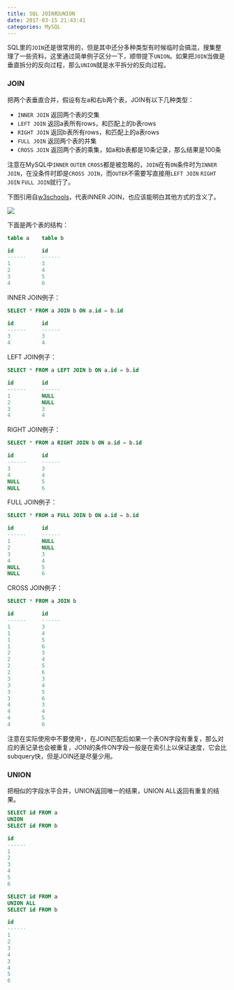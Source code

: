 ```yaml
---
title: SQL JOIN和UNION
date: 2017-03-15 21:43:41
categories: MySQL
---
```


SQL里的`JOIN`还是很常用的，但是其中还分多种类型有时候临时会搞混，搜集整理了一些资料，这里通过简单例子区分一下，顺带提下`UNION`。如果把`JOIN`当做是垂直拆分的反向过程，那么`UNION`就是水平拆分的反向过程。

<!-- more -->

### JOIN

把两个表垂直合并，假设有左a和右b两个表，JOIN有以下几种类型：

- `INNER JOIN` 返回两个表的交集
- `LEFT JOIN` 返回a表所有rows，和匹配上的b表rows
- `RIGHT JOIN` 返回b表所有rows，和匹配上的a表rows
- `FULL JOIN` 返回两个表的并集
- `CROSS JOIN` 返回两个表的乘集，如a和b表都是10条记录，那么结果是100条

注意在MySQL中`INNER` `OUTER` `CROSS`都是被忽略的，`JOIN`在有`ON`条件时为`INNER JOIN`，在没条件时即是`CROSS JOIN`，而`OUTER`不需要写直接用`LEFT JOIN` `RIGHT JOIN` `FULL JOIN`就行了。

下图引用自[w3schools](https://www.w3schools.com/sql/sql_join_inner.asp)，代表INNER JOIN，也应该能明白其他方式的含义了。

![](https://www.w3schools.com/sql/img_innerjoin.gif)

下面是两个表的结构：

 ``` sql
table a    table b

id         id
------     ------
1          3
2          4
3          5
4          6
 ```

INNER JOIN例子：

```sql
SELECT * FROM a JOIN b ON a.id = b.id

id         id
------     ------
3          3
4          4
```

LEFT JOIN例子：

``` sql
SELECT * FROM a LEFT JOIN b ON a.id = b.id

id         id
------     ------
1          NULL
2          NULL
3          3
4          4
```

RIGHT JOIN例子：

```sql
SELECT * FROM a RIGHT JOIN b ON a.id = b.id

id         id
------     ------
3          3
4          4
NULL       5
NULL       6
```

FULL JOIN例子：

``` sql
SELECT * FROM a FULL JOIN b ON a.id = b.id

id         id
------     ------
1          NULL
2          NULL
3          3
4          4
NULL       5
NULL       6
```

CROSS JOIN例子：

``` sql
SELECT * FROM a JOIN b

id         id
------     ------
1          3
1          4
1          5
1          6
2          3
2          4
2          5
2          6
3          3
3          4
3          5
3          6
4          3
4          4
4          5
4          6
```

注意在实际使用中不要使用`*`，在JOIN匹配后如果一个表ON字段有重复，那么对应的表记录也会被重复，JOIN的条件ON字段一般是在索引上以保证速度，它会比subquery快，但是JOIN还是尽量少用。

### UNION

把相似的字段水平合并，UNION返回唯一的结果，UNION ALL返回有重复的结果。

``` sql
SELECT id FROM a
UNION
SELECT id FROM b

id         
------
1
2
3
4
5
6

SELECT id FROM a
UNION ALL
SELECT id FROM b

id         
------
1
2
3
4
3
4
5
6
```

